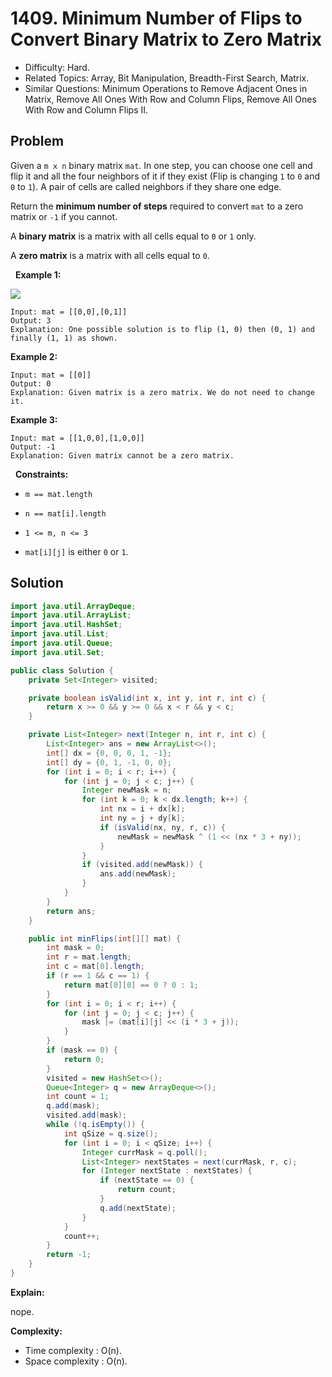 # 1409. Minimum Number of Flips to Convert Binary Matrix to Zero Matrix

- Difficulty: Hard.
- Related Topics: Array, Bit Manipulation, Breadth-First Search, Matrix.
- Similar Questions: Minimum Operations to Remove Adjacent Ones in Matrix, Remove All Ones With Row and Column Flips, Remove All Ones With Row and Column Flips II.

## Problem

Given a ```m x n``` binary matrix ```mat```. In one step, you can choose one cell and flip it and all the four neighbors of it if they exist (Flip is changing ```1``` to ```0``` and ```0``` to ```1```). A pair of cells are called neighbors if they share one edge.

Return the **minimum number of steps** required to convert ```mat``` to a zero matrix or ```-1``` if you cannot.

A **binary matrix** is a matrix with all cells equal to ```0``` or ```1``` only.

A **zero matrix** is a matrix with all cells equal to ```0```.

 
**Example 1:**

![](https://assets.leetcode.com/uploads/2019/11/28/matrix.png)

```
Input: mat = [[0,0],[0,1]]
Output: 3
Explanation: One possible solution is to flip (1, 0) then (0, 1) and finally (1, 1) as shown.
```

**Example 2:**

```
Input: mat = [[0]]
Output: 0
Explanation: Given matrix is a zero matrix. We do not need to change it.
```

**Example 3:**

```
Input: mat = [[1,0,0],[1,0,0]]
Output: -1
Explanation: Given matrix cannot be a zero matrix.
```

 
**Constraints:**


	
- ```m == mat.length```
	
- ```n == mat[i].length```
	
- ```1 <= m, n <= 3```
	
- ```mat[i][j]``` is either ```0``` or ```1```.



## Solution

```java
import java.util.ArrayDeque;
import java.util.ArrayList;
import java.util.HashSet;
import java.util.List;
import java.util.Queue;
import java.util.Set;

public class Solution {
    private Set<Integer> visited;

    private boolean isValid(int x, int y, int r, int c) {
        return x >= 0 && y >= 0 && x < r && y < c;
    }

    private List<Integer> next(Integer n, int r, int c) {
        List<Integer> ans = new ArrayList<>();
        int[] dx = {0, 0, 0, 1, -1};
        int[] dy = {0, 1, -1, 0, 0};
        for (int i = 0; i < r; i++) {
            for (int j = 0; j < c; j++) {
                Integer newMask = n;
                for (int k = 0; k < dx.length; k++) {
                    int nx = i + dx[k];
                    int ny = j + dy[k];
                    if (isValid(nx, ny, r, c)) {
                        newMask = newMask ^ (1 << (nx * 3 + ny));
                    }
                }
                if (visited.add(newMask)) {
                    ans.add(newMask);
                }
            }
        }
        return ans;
    }

    public int minFlips(int[][] mat) {
        int mask = 0;
        int r = mat.length;
        int c = mat[0].length;
        if (r == 1 && c == 1) {
            return mat[0][0] == 0 ? 0 : 1;
        }
        for (int i = 0; i < r; i++) {
            for (int j = 0; j < c; j++) {
                mask |= (mat[i][j] << (i * 3 + j));
            }
        }
        if (mask == 0) {
            return 0;
        }
        visited = new HashSet<>();
        Queue<Integer> q = new ArrayDeque<>();
        int count = 1;
        q.add(mask);
        visited.add(mask);
        while (!q.isEmpty()) {
            int qSize = q.size();
            for (int i = 0; i < qSize; i++) {
                Integer currMask = q.poll();
                List<Integer> nextStates = next(currMask, r, c);
                for (Integer nextState : nextStates) {
                    if (nextState == 0) {
                        return count;
                    }
                    q.add(nextState);
                }
            }
            count++;
        }
        return -1;
    }
}
```

**Explain:**

nope.

**Complexity:**

* Time complexity : O(n).
* Space complexity : O(n).
